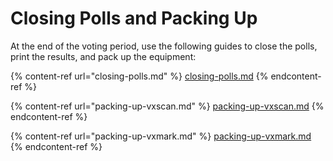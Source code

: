 # Closing Polls and Packing Up

At the end of the voting period, use the following guides to close the polls, print the results, and pack up the equipment:

{% content-ref url="closing-polls.md" %}
[closing-polls.md](closing-polls.md)
{% endcontent-ref %}

{% content-ref url="packing-up-vxscan.md" %}
[packing-up-vxscan.md](packing-up-vxscan.md)
{% endcontent-ref %}

{% content-ref url="packing-up-vxmark.md" %}
[packing-up-vxmark.md](packing-up-vxmark.md)
{% endcontent-ref %}
